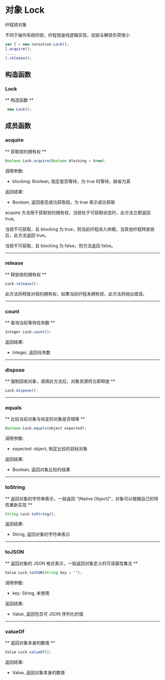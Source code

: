 # 对象 Lock
纤程锁对象

不同于操作系统的锁，纤程锁是纯逻辑实现，加锁与解锁负荷很小
```JavaScript
var l = new coroutine.Lock();
l.acquire();
.....
l.release();
```

## 构造函数
        
### Lock
** 构造函数 **
```JavaScript
 new Lock();
```

## 成员函数
        
### acquire
** 获取锁的拥有权 **
```JavaScript
Boolean Lock.acquire(Boolean blocking = true);
```

调用参数:
* blocking: Boolean, 指定是否等待，为 true 时等待，缺省为真

返回结果:
* Boolean, 返回是否成功获取锁，为 true 表示成功获取

acquire 方法用于获取锁的拥有权，当锁处于可获取状态时，此方法立即返回 true。

当锁不可获取，且 blocking 为 true，则当前纤程进入休眠，当其他纤程释放锁后，此方法返回 true。

当锁不可获取，且 blocking 为 false，则方法返回 false。

--------------------------
### release
** 释放锁的拥有权 **
```JavaScript
Lock.release();
```

此方法将释放对锁的拥有权，如果当前纤程未拥有锁，此方法将抛出错误。

--------------------------
### count
** 查询当前等待任务数 **
```JavaScript
Integer Lock.count();
```

返回结果:
* Integer, 返回任务数

--------------------------
### dispose
** 强制回收对象，调用此方法后，对象资源将立即释放 **
```JavaScript
Lock.dispose();
```

--------------------------
### equals
** 比较当前对象与给定的对象是否相等 **
```JavaScript
Boolean Lock.equals(object expected);
```

调用参数:
* expected: object, 制定比较的目标对象

返回结果:
* Boolean, 返回对象比较的结果

--------------------------
### toString
** 返回对象的字符串表示，一般返回 "[Native Object]"，对象可以根据自己的特性重新实现 **
```JavaScript
String Lock.toString();
```

返回结果:
* String, 返回对象的字符串表示

--------------------------
### toJSON
** 返回对象的 JSON 格式表示，一般返回对象定义的可读属性集合 **
```JavaScript
Value Lock.toJSON(String key = "");
```

调用参数:
* key: String, 未使用

返回结果:
* Value, 返回包含可 JSON 序列化的值

--------------------------
### valueOf
** 返回对象本身的数值 **
```JavaScript
Value Lock.valueOf();
```

返回结果:
* Value, 返回对象本身的数值

